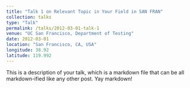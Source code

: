 ```yaml
---
title: "Talk 1 on Relevant Topic in Your Field in SAN FRAN"
collection: talks
type: "Talk"
permalink: /talks/2012-03-01-talk-1
venue: "UC San Francisco, Department of Testing"
date: 2012-03-01
location: "San Francisco, CA, USA"
longitude: 38.92
latitude: 119.992
---
```


This is a description of your talk, which is a markdown file that can be all markdown-ified like any other post. Yay markdown!
